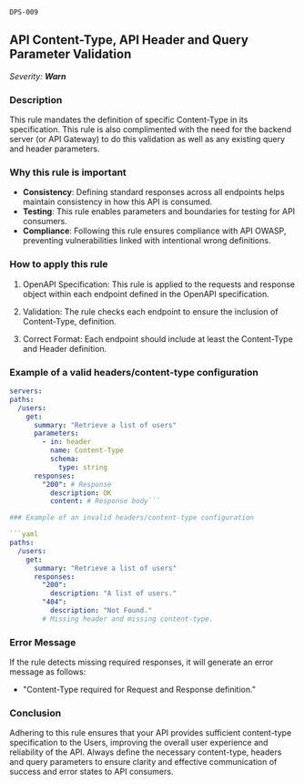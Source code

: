 `DPS-009`

## API Content-Type, API Header and Query Parameter Validation

_Severity: **Warn**_

### Description

This rule mandates the definition of specific Content-Type in its specification. This rule is also complimented with the need for the backend server (or API Gateway) to do this validation as well as any existing query and header parameters.

### Why this rule is important

- **Consistency**: Defining standard responses across all endpoints helps maintain consistency in how this API is consumed.
- **Testing**: This rule enables parameters and boundaries for testing for API consumers.
- **Compliance**: Following this rule ensures compliance with API OWASP, preventing vulnerabilities linked with intentional wrong definitions.

### How to apply this rule

1. OpenAPI Specification:
   This rule is applied to the requests and response object within each endpoint defined in the OpenAPI specification.

2. Validation:
   The rule checks each endpoint to ensure the inclusion of Content-Type, definition.

3. Correct Format:
   Each endpoint should include at least the Content-Type and Header definition.

### Example of a valid headers/content-type configuration

```yaml
servers:
paths:
  /users:
    get:
      summary: "Retrieve a list of users"
      parameters:
        - in: header
          name: Content-Type
          schema:
            type: string
      responses:
        "200": # Response
          description: OK
          content: # Response body```

### Example of an invalid headers/content-type configuration

```yaml
paths:
  /users:
    get:
      summary: "Retrieve a list of users"
      responses:
        "200":
          description: "A list of users."
        "404":
          description: "Not Found."
        # Missing header and missing content-type.
```

### Error Message

If the rule detects missing required responses, it will generate an error message as follows:

- "Content-Type required for Request and Response definition."

### Conclusion

Adhering to this rule ensures that your API provides sufficient content-type specification to the Users, improving the overall user experience and reliability of the API. Always define the necessary content-type, headers and query parameters to ensure clarity and effective communication of success and error states to API consumers.
